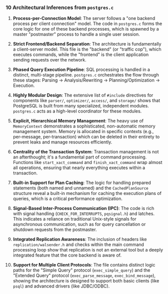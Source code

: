### 10 Architectural Inferences from `postgres.c`

1.  **Process-per-Connection Model**: The server follows a "one backend process per client connection" model. The code in `postgres.c` forms the core logic for one of these backend processes, which is spawned by a master "postmaster" process to handle a single user session.

2.  **Strict Frontend/Backend Separation**: The architecture is fundamentally a client-server model. This file is the "backend" (or "traffic cop"), which executes commands, while the "frontend" is the client application sending requests over the network.

3.  **Phased Query Execution Pipeline**: SQL processing is handled in a distinct, multi-stage pipeline. `postgres.c` orchestrates the flow through these stages: Parsing -> Analysis/Rewriting -> Planning/Optimization -> Execution.

4.  **Highly Modular Design**: The extensive list of `#include` directives for components like `parser/`, `optimizer/`, `access/`, and `storage/` shows that PostgreSQL is built from many specialized, independent modules. `postgres.c` acts as a high-level coordinator for these modules.

5.  **Explicit, Hierarchical Memory Management**: The heavy use of `MemoryContext` demonstrates a sophisticated, non-automatic memory management system. Memory is allocated in specific contexts (e.g., per-message, per-transaction) which can be deleted in their entirety to prevent leaks and manage resources efficiently.

6.  **Centrality of the Transaction System**: Transaction management is not an afterthought; it's a fundamental part of command processing. Functions like `start_xact_command` and `finish_xact_command` wrap almost all operations, ensuring that nearly everything executes within a transaction.

7.  **Built-in Support for Plan Caching**: The logic for handling prepared statements (both named and unnamed) and the `CachedPlanSource` structure reveal a built-in mechanism for caching the execution plans of queries, which is a critical performance optimization.

8.  **Signal-Based Inter-Process Communication (IPC)**: The code is rich with signal handling (`CHECK_FOR_INTERRUPTS`, `pqsignal.h`) and latches. This indicates a reliance on traditional Unix-style signals for asynchronous communication, such as for query cancellation or shutdown requests from the postmaster.

9.  **Integrated Replication Awareness**: The inclusion of headers like `replication/walsender.h` and checks within the main command processing loop show that replication is not an external tool but a deeply integrated feature that the core backend is aware of.

10. **Support for Multiple Client Protocols**: The file contains distinct logic paths for the "Simple Query" protocol (`exec_simple_query`) and the "Extended Query" protocol (`exec_parse_message`, `exec_bind_message`), showing the architecture is designed to support both basic clients (like `psql`) and advanced drivers (like JDBC/ODBC).
